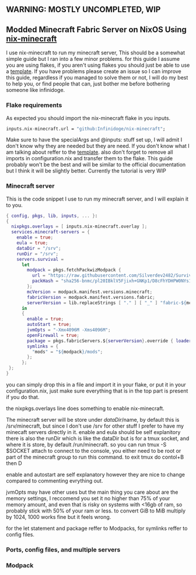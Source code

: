 ## WARNING: MOSTLY UNCOMPLETED, WIP
## Modded Minecraft Fabric Server on NixOS Using [nix-minecraft](https://github.com/Infinidoge/nix-minecraft)

I use nix-minecraft to run my minecraft server, This should be a somewhat
simple guide but I ran into a few minor problems. for this guide I assume
you are using flakes, if you aren't using flakes you should just be able
to use a [template](../files/flake.nix). If you have problems please create
an issue so I can improve this guide, regardless if you managed to solve
them or not, I will do my best to help you, or find people that can,
just bother me before bothering someone like infinidoge.

### Flake requirements

As expected you should import the nix-minecraft flake in you inputs.
```nix
inputs.nix-minecraft.url = "github:Infinidoge/nix-minecraft";
```
Make sure to have the specialArgs and @inputs: stuff set up, I will
admit I don't know why they are needed but they are need. If you don't
know what I am talking about reffer to the [template](../files/flake.nix).
also don't forget to remove all imports in configuration.nix and transfer
them to the flake. This guide probably won't be the best and will be similar
to the official documentation but I think it will be slightly better.
Currently the tutorial is very WIP

### Minecraft server

This is the code snippet I use to run my minecraft server, and I will
explain it to you.
```nix
{ config, pkgs, lib, inputs, ... }:
{
  nixpkgs.overlays = [ inputs.nix-minecraft.overlay ];
  services.minecraft-servers = {
    enable = true;
    eula = true;
    dataDir = "/srv";
    runDir = "/srv";
    servers.survival =
      let
        modpack = pkgs.fetchPackwizModpack {
          url = "https://raw.githubusercontent.com/Silverdev2482/Survival-mods/main/pack.toml";
          packHash = "sha256-bnmc/pl20IBklV5Fjixh+GNKp1/D8cFhYDHPW0NYs1g=";
        };
        mcVersion = modpack.manifest.versions.minecraft;
        fabricVersion = modpack.manifest.versions.fabric;
        serverVersion = lib.replaceStrings [ "." ] [ "_" ] "fabric-${mcVersion}";
      in
      {
        enable = true;
        autoStart = true;
        jvmOpts = "-Xmx4096M -Xms4096M";
        openFirewall = true;
        package = pkgs.fabricServers.${serverVersion}.override { loaderVersion = fabricVersion; };
        symlinks = {
          "mods" = "${modpack}/mods";
        };
      };
 };
}
```
you can simply drop this in a file and import it in your flake, or put it
in your configuration.nix, just make sure everything that is in the top
part is present if you do that. 

the nixpkgs.overlays line does something to enable nix-minecraft.

The minecraft server will be store under $dataDir/$name, by default this
is /srv/minecraft, but since I don't use /srv for other stuff I prefer to
have my minecaft servers directly in it. enable and eula should be self
explanitory there is also the runDir which is like the dataDir but is for
a tmux socket, and where it is store, by default /run/minecraft. so you can
run tmux -S $SOCKET attach to connect to the console, you either need to be
root or part of the minecraft group to run this command. to exit tmux do
contol+B then D

enable and autostart are self explanatory however they are nice to change
compared to commenting evrything out.

jvmOpts may have other uses but the main thing you care about are the memory
settings, I reccomend you set it no higher than 75% of your memory amount,
and even that is risky on systems with <16gb of ram, so probably stick with
50% of your ram or less. to convert GiB to MiB multiply by 1024, 1000 works
fine but it feels wrong.

for the let statement and package reffer to Modpacks, for symlinks reffer to
config files.

### Ports, config files, and multiple servers


### Modpack

